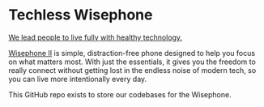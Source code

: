 # Techless Wisephone

[We lead people to live fully with healthy technology.](https://techless.com)

[Wisephone II](https://wisephone.com) is simple, distraction-free phone designed to help you focus on what matters most. With just the essentials, it gives you the freedom to really connect without getting lost in the endless noise of modern tech, so you can live more intentionally every day.

This GitHub repo exists to store our codebases for the Wisephone.
